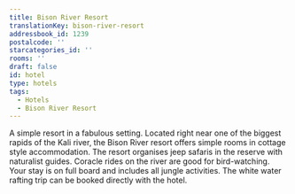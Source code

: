 ```yaml
---
title: Bison River Resort
translationKey: bison-river-resort
addressbook_id: 1239
postalcode: ''
starcategories_id: ''
rooms: ''
draft: false
id: hotel
type: hotels
tags:
  - Hotels
  - Bison River Resort
---
```

A simple resort in a fabulous setting. Located right near one of the biggest rapids of the Kali river, the Bison River resort offers simple rooms in cottage style accommodation. The resort organises jeep safaris in the reserve with naturalist guides. Coracle rides on the river are good for bird-watching.  Your stay is on full board and includes all jungle activities. The white water rafting trip can be booked directly with the hotel.